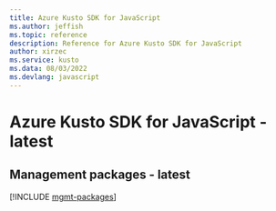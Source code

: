 ```yaml
---
title: Azure Kusto SDK for JavaScript
ms.author: jeffish
ms.topic: reference
description: Reference for Azure Kusto SDK for JavaScript
author: xirzec
ms.service: kusto
ms.data: 08/03/2022
ms.devlang: javascript
---
```

# Azure Kusto SDK for JavaScript - latest

## Management packages - latest
[!INCLUDE [mgmt-packages](kusto-mgmt-index.md)]